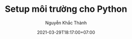 ---
title: Setup môi trường cho Python
author: Nguyen Khac Thanh
date: 2021-03-29T18:17:00+07:00
published: false
tags:
- environment
- python
- neovim
- development
categories:
- Development
author: "Nguyễn Khắc Thành"
---